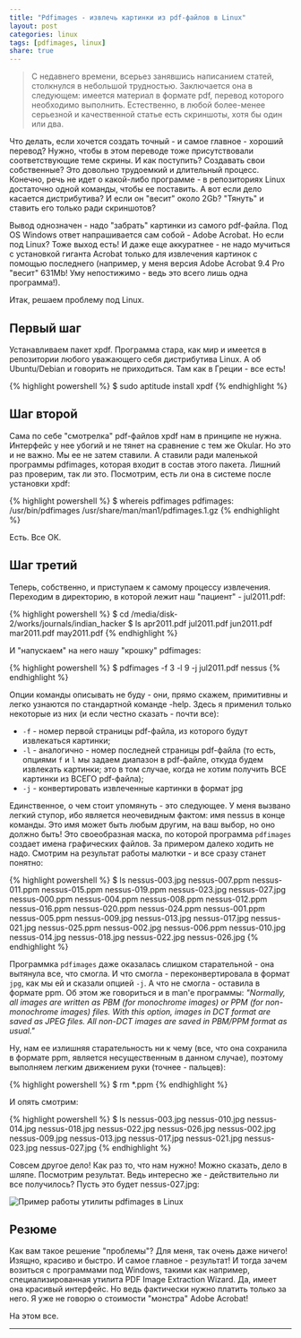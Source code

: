 ```yaml
---
title: "Pdfimages - извлечь картинки из pdf-файлов в Linux"
layout: post
categories: linux
tags: [pdfimages, linux]
share: true
---
```


> С недавнего времени, всерьез занявшись написанием статей, столкнулся в небольшой трудностью. Заключается она в следующем: имеется материал в формате pdf, перевод которого необходимо выполнить. Естественно, в любой более-менее серьезной и качественной статье есть скриншоты, хотя бы один или два.

Что делать, если хочется создать точный - и самое главное - хороший перевод? Нужно, чтобы в этом переводе тоже присутствовали соответствующие теме скрины. И как поступить? Создавать свои собственные? Это довольно трудоемкий и длительный процесс. Конечно, речь не идет о какой-либо программе - в репозиториях Linux достаточно одной команды, чтобы ее поставить. А вот если дело касается дистрибутива? И если он "весит" около 2Gb? "Тянуть" и ставить его только ради скриншотов?

Вывод однозначен - надо "забрать" картинки из самого pdf-файла. Под OS Windows ответ напрашивается сам собой - Adobe Acrobat. Но если под Linux? Тоже выход есть! И даже еще аккуратнее - не надо мучиться с установкой гиганта Acrobat только для извлечения картинок с помощью последнего (например, у меня версия Adobe Acrobat 9.4 Pro "весит" 631Mb! Уму непостижимо - ведь это всего лишь одна программа!).

Итак, решаем проблему под Linux.

## Первый шаг

Устанавливаем пакет xpdf. Программа стара, как мир и имеется в репозитории любого уважающего себя дистрибутива Linux. А об Ubuntu/Debian и говорить не приходиться. Там как в Греции - все есть!

{% highlight powershell %}
$ sudo aptitude install xpdf
{% endhighlight %}

## Шаг второй

Сама по себе "смотрелка" pdf-файлов xpdf нам в принципе не нужна. Интерфейс у нее убогий и не тянет на сравнение с тем же Okular. Но это и не важно. Мы ее не затем ставили. А ставили ради маленькой программы pdfimages, которая входит в состав этого пакета. Лишний раз проверим, так ли это. Посмотрим, есть ли она в системе после установки xpdf:

{% highlight powershell %}
$ whereis pdfimages
pdfimages: /usr/bin/pdfimages /usr/share/man/man1/pdfimages.1.gz
{% endhighlight %}

Есть. Все ОК.

## Шаг третий

Теперь, собственно, и приступаем к самому процессу извлечения. Переходим в директорию, в которой лежит наш "пациент" - jul2011.pdf:

{% highlight powershell %}
$ cd /media/disk-2/works/journals/indian_hacker
$ ls
apr2011.pdf jul2011.pdf jun2011.pdf mar2011.pdf may2011.pdf
{% endhighlight %}

И "напускаем" на него нашу "крошку" pdfimages:

{% highlight powershell %}
$ pdfimages -f 3 -l 9 -j jul2011.pdf nessus
{% endhighlight %}

Опции команды описывать не буду - они, прямо скажем, примитивны и легко узнаются по стандартной команде -help. Здесь я применил только некоторые из них (и если честно сказать - почти все):

  * `-f` - номер первой страницы pdf-файла, из которого будут извлекаться картинки;
  * `-l` - аналогично - номер последней страницы pdf-файла (то есть, опциями `f` и `l` мы задаем диапазон в pdf-файле, откуда будем извлекать картинки; это в том случае, когда не хотим получить ВСЕ картинки из ВСЕГО pdf-файла);
  * `-j` - конвертировать извлеченные картинки в формат jpg

Единственное, о чем стоит упомянуть - это следующее. У меня вызвано легкий ступор, ибо является неочевидным фактом: имя nessus в конце команды. Это имя может быть любым другим, на ваш выбор, но оно должно быть! Это своеобразная маска, по которой программа `pdfimages` создает имена графических файлов. За примером далеко ходить не надо. Смотрим на результат работы малютки - и все сразу станет понятно:

{% highlight powershell %}
$ ls nessus-003.jpg nessus-007.ppm nessus-011.ppm nessus-015.ppm nessus-019.ppm
nessus-023.jpg nessus-027.jpg nessus-000.ppm nessus-004.ppm nessus-008.ppm
nessus-012.ppm nessus-016.ppm nessus-020.ppm nessus-024.ppm nessus-001.ppm
nessus-005.ppm nessus-009.jpg nessus-013.jpg nessus-017.jpg nessus-021.jpg
nessus-025.ppm nessus-002.jpg nessus-006.ppm nessus-010.jpg nessus-014.jpg
nessus-018.jpg nessus-022.jpg nessus-026.jpg
{% endhighlight %}

Программка `pdfimages` даже оказалась слишком старательной - она вытянула все, что смогла. И что смогла - переконвертировала в формат `jpg`, как мы ей и сказали опцией `-j`. А что не смогла - оставила в формате ppm. Об этом же говориться и в man'е программы: <cite>"Normally, all images are written as PBM (for monochrome images) or PPM (for non-monochrome images) files. With this option, images in DCT format are saved as JPEG files. All non-DCT images are saved in PBM/PPM format as usual."</cite>

Ну, нам ее излишняя старательность ни к чему (все, что она сохранила в формате ppm, является несущественным в данном случае), поэтому выполняем легким движением руки (точнее - пальцев):

{% highlight powershell %}
$ rm *.ppm
{% endhighlight %}

И опять смотрим:

{% highlight powershell %}
$ ls nessus-003.jpg nessus-010.jpg nessus-014.jpg nessus-018.jpg
nessus-022.jpg nessus-026.jpg nessus-002.jpg nessus-009.jpg
nessus-013.jpg nessus-017.jpg nessus-021.jpg nessus-023.jpg
nessus-027.jpg
{% endhighlight %}

Совсем другое дело! Как раз то, что нам нужно! Можно сказать, дело в шляпе. Посмотрим результат. Ведь интересно же - действительно ли все получилось? Пусть это будет nessus-027.jpg:

![Пример работы утилиты pdfimages в Linux]({{site.url}}/images/uploads/2013/11/nessus-027.jpg)

## Резюме

Как вам такое решение "проблемы"? Для меня, так очень даже ничего! Изящно, красиво и быстро. И самое главное - результат! И тогда зачем возиться с программами под Windows, такими как например, специализированная утилита PDF Image Extraction Wizard. Да, имеет она красивый интерфейс. Но ведь фактически нужно платить только за него. Я уже не говорю о стоимости "монстра" Adobe Acrobat!

На этом все.

---

